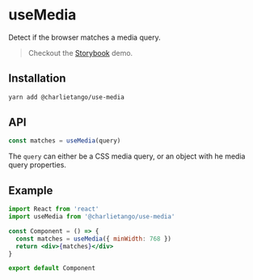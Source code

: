 # useMedia

Detect if the browser matches a media query.

> Checkout the [Storybook](https://ct-hooks.now.sh/?path=/story/usemedia--readme) demo.

## Installation

```sh
yarn add @charlietango/use-media
```

## API

```js
const matches = useMedia(query)
```

The `query` can either be a CSS media query, or an object with he media query
properties.

## Example

```jsx
import React from 'react'
import useMedia from '@charlietango/use-media'

const Component = () => {
  const matches = useMedia({ minWidth: 768 })
  return <div>{matches}</div>
}

export default Component
```
